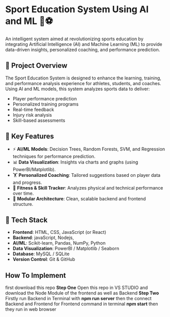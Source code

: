 # Sport Education System Using AI and ML 🧠⚽

An intelligent system aimed at revolutionizing sports education by integrating Artificial Intelligence (AI) and Machine Learning (ML) to provide data-driven insights, personalized coaching, and performance prediction.

## 🚀 Project Overview

The Sport Education System is designed to enhance the learning, training, and performance analysis experience for athletes, students, and coaches. Using AI and ML models, this system analyzes sports data to deliver:

- Player performance prediction
- Personalized training programs
- Real-time feedback
- Injury risk analysis
- Skill-based assessments

## 🧩 Key Features

- ⚡ **AI/ML Models**: Decision Trees, Random Forests, SVM, and Regression techniques for performance prediction.
- 📊 **Data Visualization**: Insights via charts and graphs (using PowerBI/Matplotlib).
- 🏋️ **Personalized Coaching**: Tailored suggestions based on player data and progress.
- 🏃 **Fitness & Skill Tracker**: Analyzes physical and technical performance over time.
- 📁 **Modular Architecture**: Clean, scalable backend and frontend structure.

## 🔧 Tech Stack

- **Frontend**: HTML, CSS, JavaScript (or React)
- **Backend**: javaScript, Nodejs, 
- **AI/ML**: Scikit-learn, Pandas, NumPy, Python
- **Data Visualization**: PowerBI / Matplotlib / Seaborn
- **Database**: MySQL / SQLite
- **Version Control**: Git & GitHub

## How To Implement
first download this repo
**Step One**
Open this repo in VS STUDIO and download the Node Module of the frontend as well as Backend
**Step Two**
Firstly run Backend in Terminal with **npm run server**
then the connect Backend and Frontend 
for Frontend command in terminal **npm start**
then they run in web browser
